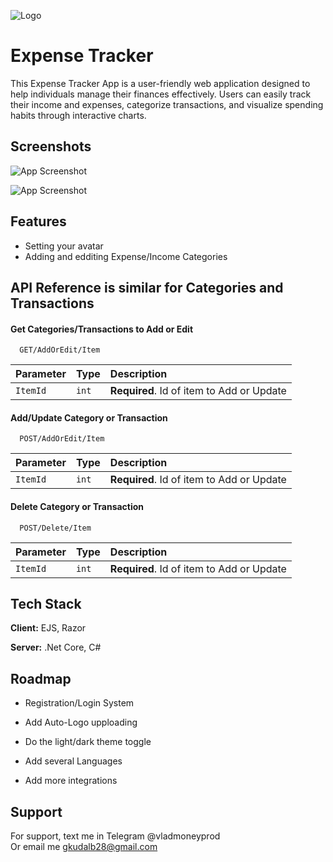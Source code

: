 
![Logo](https://sun9-72.userapi.com/s/v1/ig2/JxdzWEmuR4XoO1Kxz5BNvloAjyJ2mC2GuD2oA7qJcDhKKQLtnGnAoO2TBK3kqWLQ-nocwoTqhpk0CBOkai1RQ1iC.jpg?quality=95&as=32x32&from=bu&u=y77stU5HzjQnWw1RTFfNOb7DRfchcqtjqApCxC7QkLk&cs=32x32)
# Expense Tracker

This Expense Tracker App is a user-friendly web application designed to help individuals manage their finances effectively. Users can easily track their income and expenses, categorize transactions, and visualize spending habits through interactive charts.


## Screenshots

![App Screenshot](https://sun9-15.userapi.com/impg/cf63tIHgXqcRqoRPfDjZRzHVU-Y1i8modsCFRw/1uegMODX9jg.jpg?size=1920x1080&quality=95&sign=08b15a669fead9e31c61cd88c2a46c80&type=album)

![App Screenshot](https://sun9-57.userapi.com/impg/uEAY7am8vMQlcaaBty0XSEOa8dkwJPVjjf6KCg/IVVruW_kKtY.jpg?size=1920x1080&quality=95&sign=12457b936ee4b18e53588ae589bb80b3&type=album)
## Features

- Setting your avatar
- Adding and edditing Expense/Income Categories


## API Reference is similar for Categories and Transactions

#### Get Categories/Transactions to Add or Edit

```http
  GET/AddOrEdit/Item
```

| Parameter | Type     | Description                |
| :-------- | :------- | :------------------------- |
| `ItemId` | `int` | **Required**. Id of item to Add or Update |

#### Add/Update Category or Transaction

```http
  POST/AddOrEdit/Item
```

| Parameter | Type     | Description                |
| :-------- | :------- | :------------------------- |
| `ItemId` | `int` | **Required**. Id of item to Add or Update |

#### Delete Category or Transaction

```http
  POST/Delete/Item
```

| Parameter | Type     | Description                |
| :-------- | :------- | :------------------------- |
| `ItemId` | `int` | **Required**. Id of item to Add or Update |





## Tech Stack

**Client:** EJS, Razor

**Server:** .Net Core, C#


## Roadmap

- Registration/Login System

- Add Auto-Logo upploading

- Do the light/dark theme toggle

- Add several Languages

- Add more integrations
## Support

For support, text me in Telegram @vladmoneyprod\
Or email me gkudalb28@gmail.com
